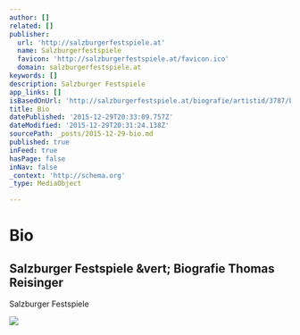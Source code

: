 ```yaml
---
author: []
related: []
publisher:
  url: 'http://salzburgerfestspiele.at'
  name: Salzburgerfestspiele
  favicon: 'http://salzburgerfestspiele.at/favicon.ico'
  domain: salzburgerfestspiele.at
keywords: []
description: Salzburger Festspiele
app_links: []
isBasedOnUrl: 'http://salzburgerfestspiele.at/biografie/artistid/3787/browsercheck/false'
title: Bio
datePublished: '2015-12-29T20:33:09.757Z'
dateModified: '2015-12-29T20:31:24.138Z'
sourcePath: _posts/2015-12-29-bio.md
published: true
inFeed: true
hasPage: false
inNav: false
_context: 'http://schema.org'
_type: MediaObject

---
```

# Bio

<article style=""><h1>Salzburger Festspiele &amp;vert; Biografie Thomas Reisinger</h1><p>Salzburger Festspiele</p><img src="http://salzburgerfestspiele.at/images/VADBImg/web/web-Thomas_Reisinger_c_David_Payr_RechteFragenFotograf.jpg" /></article>